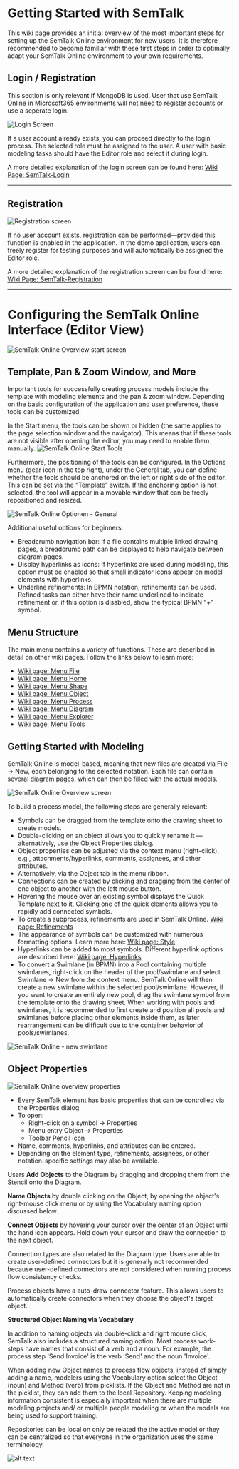 # Getting Started with SemTalk

This wiki page provides an initial overview of the most important steps for setting up the SemTalk Online environment for new users.
It is therefore recommended to become familiar with these first steps in order to optimally adapt your SemTalk Online environment to your own requirements.

## Login / Registration
This section is only relevant if MongoDB is used. User that use SemTalk Online in Microsoft365 environments will not need to register accounts or use a seperate login.

![Login Screen](./images/loginScreen.PNG)

If a user account already exists, you can proceed directly to the login process. The selected role must be assigned to the user.
A user with basic modeling tasks should have the Editor role and select it during login.

A more detailed explanation of the login screen can be found here:
[Wiki Page: SemTalk-Login](https://github.com/SemTalkOnline/SemTalkOnline/wiki/SemTalk-Login) 

<hr>

## Registration

![Registration screen](./images/registrationScreen.PNG)

If no user account exists, registration can be performed—provided this function is enabled in the application.
In the demo application, users can freely register for testing purposes and will automatically be assigned the Editor role.

A more detailed explanation of the registration screen can be found here:
[Wiki Page: SemTalk-Registration](https://github.com/SemTalkOnline/SemTalkOnline/wiki/SemTalk-Registration) 

<hr>

# Configuring the SemTalk Online Interface (Editor View)

![SemTalk Online Overview start screen](./images/Semtalk-Overview1.PNG)

## Template, Pan & Zoom Window, and More

Important tools for successfully creating process models include the template with modeling elements and the pan & zoom window.
Depending on the basic configuration of the application and user preference, these tools can be customized.

In the Start menu, the tools can be shown or hidden (the same applies to the page selection window and the navigator).
This means that if these tools are not visible after opening the editor, you may need to enable them manually.
![SemTalk Online Start Tools](./images/SetupStartTools.png)

Furthermore, the positioning of the tools can be configured. In the Options menu (gear icon in the top right), under the General tab, you can define whether the tools should be anchored on the left or right side of the editor.
This can be set via the “Template” switch.
If the anchoring option is not selected, the tool will appear in a movable window that can be freely repositioned and resized.

![SemTalk Online Optionen - General](./images/optionsgeneral.png)

Additional useful options for beginners:
- Breadcrumb navigation bar: If a file contains multiple linked drawing pages, a breadcrumb path can be displayed to help navigate between diagram pages.
- Display hyperlinks as icons: If hyperlinks are used during modeling, this option must be enabled so that small indicator icons appear on model elements with hyperlinks.
- Underline refinements: In BPMN notation, refinements can be used. Refined tasks can either have their name underlined to indicate refinement or, if this option is disabled, show the typical BPMN “+” symbol.


## Menu Structure

The main menu contains a variety of functions.
These are described in detail on other wiki pages. Follow the links below to learn more:
- [Wiki page: Menu File](https://github.com/SemTalkOnline/SemTalkOnline/wiki/File-Menu)
- [Wiki page: Menu Home](https://github.com/SemTalkOnline/SemTalkOnline/wiki/Home-Menu)
- [Wiki page: Menu Shape](https://github.com/SemTalkOnline/SemTalkOnline_DE/wiki/Menüeintrag-Symbol)
- [Wiki page: Menu Object](https://github.com/SemTalkOnline/SemTalkOnline_DE/wiki/Menüeintrag-Objekt)
- [Wiki page: Menu Process](https://github.com/SemTalkOnline/SemTalkOnline_DE/wiki/Menüeintrag-Prozess)
- [Wiki page: Menu Diagram](https://github.com/SemTalkOnline/SemTalkOnline_DE/wiki/Menüeintrag-Diagramm)
- [Wiki page: Menu Explorer](https://github.com/SemTalkOnline/SemTalkOnline_DE/wiki/Menüeintrag-Explorer)
- [Wiki page: Menu Tools](https://github.com/SemTalkOnline/SemTalkOnline_DE/wiki/Menüeintrag-Extras)


## Getting Started with Modeling

SemTalk Online is model-based, meaning that new files are created via File → New, each belonging to the selected notation.
Each file can contain several diagram pages, which can then be filled with the actual models.

![SemTalk Online Overview screen](./images/SemTalkBPMNStartEditor.PNG)

To build a process model, the following steps are generally relevant:

- Symbols can be dragged from the template onto the drawing sheet to create models.
- Double-clicking on an object allows you to quickly rename it — alternatively, use the Object Properties dialog.
- Object properties can be adjusted via the context menu (right-click), e.g., attachments/hyperlinks, comments, assignees, and other attributes.
- Alternatively, via the Object tab in the menu ribbon.
- Connections can be created by clicking and dragging from the center of one object to another with the left mouse button.
- Hovering the mouse over an existing symbol displays the Quick Template next to it. Clicking one of the quick elements allows you to rapidly add connected symbols.
- To create a subprocess, refinements are used in SemTalk Online. [Wiki page: Refinements](https://github.com/SemTalkOnline/SemTalkOnline/wiki/Refine)
- The appearance of symbols can be customized with numerous formatting options. Learn more here: [Wiki page: Style](https://github.com/SemTalkOnline/SemTalkOnline/wiki/Styleg)
- Hyperlinks can be added to most symbols. Different hyperlink options are described here: [Wiki page: Hyperlinks](https://github.com/SemTalkOnline/SemTalkOnline/wiki/Hyperlinks)
- To convert a Swimlane (in BPMN) into a Pool containing multiple swimlanes, right-click on the header of the pool/swimlane and select Swimlane → New from the context menu.
SemTalk Online will then create a new swimlane within the selected pool/swimlane.
However, if you want to create an entirely new pool, drag the swimlane symbol from the template onto the drawing sheet.
When working with pools and swimlanes, it is recommended to first create and position all pools and swimlanes before placing other elements inside them, as later rearrangement can be difficult due to the container behavior of pools/swimlanes.

![SemTalk Online - new swimlane](./images/swimlaneneu.png)


## Object Properties

![SemTalk Online overview properties](./images/SemTalkBPMNStartEigenschaften.PNG)

- Every SemTalk element has basic properties that can be controlled via the Properties dialog.
- To open:
    - Right-click on a symbol → Properties
    - Menu entry Object → Properties
    - Toolbar Pencil icon
- Name, comments, hyperlinks, and attributes can be entered.
- Depending on the element type, refinements, assignees, or other notation-specific settings may also be available.

Users **Add Objects** to the Diagram by dragging and dropping them from the Stencil onto the Diagram. 

**Name Objects** by double clicking on the Object, by opening the object's right-mouse click menu or by using the Vocabulary naming option discussed below. 

**Connect Objects** by hovering your cursor over the center of an Object until the hand icon appears. Hold down your cursor and draw the connection to the next object. 

Connection types are also related to the Diagram type. Users are able to create user-defined connectors but it is generally not recommended because user-defined connectors are not considered when running process flow consistency checks. 

Process objects have a auto-draw connector feature. This allows users to automatically create connectors when they choose the object's target object.

**Structured Object Naming via Vocabulary**

In addition to naming objects via double-click and right mouse click, SemTalk also includes a structured naming option. Most process work-steps have names that consist of a verb and a noun. For example, the process step 'Send Invoice' is the verb 'Send' and the noun 'Invoice'. 

When adding new Object names to process flow objects, instead of simply adding a name, modelers using the Vocabulary option select the Object (noun) and Method (verb) from picklists. If the Object and Method are not in the picklist, they can add them to the local Repository. Keeping modeling information consistent is especially important when there are multiple modeling projects and/ or multiple people modeling or when the models are being used to support training. 

Repositories can be local on only be related the the active model or they can be centralized so that everyone in the organization uses the same terminology. 

![alt text](images/Vocabulary.png)





